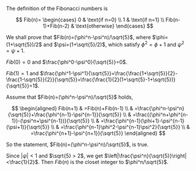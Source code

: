 The definition of the Fibonacci numbers is

$$
Fib(n)=
\begin{cases}
0 & \text{if n=0} \\
1 & \text{if n=1} \\
Fib(n-1)+Fib(n-2) & \text{otherwise}
\end{cases}
$$

We shall prove that $Fib(n)=(\phi^n-\psi^n)/\sqrt{5}$, where $\phi=(1+\sqrt{5})/2$ and $\psi=(1+\sqrt{5}/2)$, which satisfy $\phi^2=\phi+1$ and $\psi^2=\psi+1$.

$Fib(0)=0$ and $\frac{\phi^0-\psi^0}{\sqrt{5}}=0$.

$Fib(1)=1$ and $\frac{\phi^1-\psi^1}{\sqrt{5}}=\frac{\frac{1+\sqrt{5}}{2}-\frac{1-\sqrt{5}}{2}}{\sqrt{5}}=\frac{\frac{1}{2}(1+\sqrt{5}-1+\sqrt{5})}{\sqrt{5}}=1$.

Assume that $Fib(n)=(\phi^n-\psi^n)/\sqrt{5}$ holds,

$$
\begin{aligned}
Fib(n+1) & =Fib(n)+Fib(n-1) \\
& =\frac{\phi^n-\psi^n}{\sqrt{5}}+\frac{\phi^{n-1}-\psi^{n-1}}{\sqrt{5}} \\
& =\frac{(\phi^n+\phi^{n-1})-(\psi^n+\psi^{n-1})}{\sqrt{5}} \\
& =\frac{\phi^{n-1}(\phi+1)-\psi^{n-1}(\psi+1)}{\sqrt{5}} \\
& =\frac{\phi^{n-1}\phi^2-\psi^{n-1}\psi^2}{\sqrt{5}} \\
& =\frac{\phi^{n+1}-\psi^{n+1}}{\sqrt{5}}
\end{aligned}
$$

So the statement, $Fib(n)=(\phi^n-\psi^n)/\sqrt{5}$, is true.

Since $|\psi|<1$ and $\sqrt{5} > 2$, we get $\left|\frac{\psi^n}{\sqrt{5}}\right|<\frac{1}{2}$. Then $Fib(n)$ is the closet integer to $\phi^n/\sqrt{5}$.

